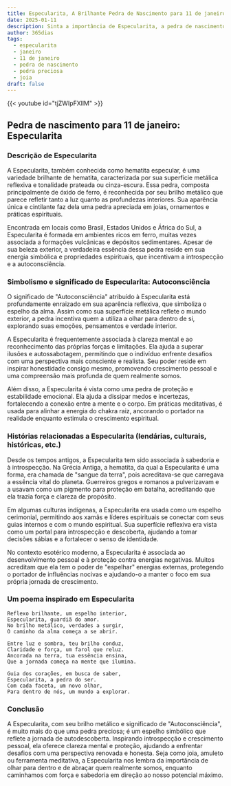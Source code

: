 ```yaml
---
title: Especularita, A Brilhante Pedra de Nascimento para 11 de janeiro
date: 2025-01-11
description: Sinta a importância de Especularita, a pedra de nascimento de 11 de janeiro que simboliza Autoconsciência. Deixe que sua beleza e significado iluminem seu dia.
author: 365dias
tags:
  - especularita
  - janeiro
  - 11 de janeiro
  - pedra de nascimento
  - pedra preciosa
  - joia
draft: false
---
```


{{< youtube id="tjZWIpFXllM" >}}


## Pedra de nascimento para 11 de janeiro: Especularita

### Descrição de Especularita

A Especularita, também conhecida como hematita especular, é uma variedade brilhante de hematita, caracterizada por sua superfície metálica reflexiva e tonalidade prateada ou cinza-escura. Essa pedra, composta principalmente de óxido de ferro, é reconhecida por seu brilho metálico que parece refletir tanto a luz quanto as profundezas interiores. Sua aparência única e cintilante faz dela uma pedra apreciada em joias, ornamentos e práticas espirituais.

Encontrada em locais como Brasil, Estados Unidos e África do Sul, a Especularita é formada em ambientes ricos em ferro, muitas vezes associada a formações vulcânicas e depósitos sedimentares. Apesar de sua beleza exterior, a verdadeira essência dessa pedra reside em sua energia simbólica e propriedades espirituais, que incentivam a introspecção e a autoconsciência.

### Simbolismo e significado de Especularita: Autoconsciência

O significado de "Autoconsciência" atribuído à Especularita está profundamente enraizado em sua aparência reflexiva, que simboliza o espelho da alma. Assim como sua superfície metálica reflete o mundo exterior, a pedra incentiva quem a utiliza a olhar para dentro de si, explorando suas emoções, pensamentos e verdade interior.

A Especularita é frequentemente associada à clareza mental e ao reconhecimento das próprias forças e limitações. Ela ajuda a superar ilusões e autossabotagem, permitindo que o indivíduo enfrente desafios com uma perspectiva mais consciente e realista. Seu poder reside em inspirar honestidade consigo mesmo, promovendo crescimento pessoal e uma compreensão mais profunda de quem realmente somos.

Além disso, a Especularita é vista como uma pedra de proteção e estabilidade emocional. Ela ajuda a dissipar medos e incertezas, fortalecendo a conexão entre a mente e o corpo. Em práticas meditativas, é usada para alinhar a energia do chakra raiz, ancorando o portador na realidade enquanto estimula o crescimento espiritual.

### Histórias relacionadas a Especularita (lendárias, culturais, históricas, etc.)

Desde os tempos antigos, a Especularita tem sido associada à sabedoria e à introspecção. Na Grécia Antiga, a hematita, da qual a Especularita é uma forma, era chamada de "sangue da terra", pois acreditava-se que carregava a essência vital do planeta. Guerreiros gregos e romanos a pulverizavam e a usavam como um pigmento para proteção em batalha, acreditando que ela trazia força e clareza de propósito.

Em algumas culturas indígenas, a Especularita era usada como um espelho cerimonial, permitindo aos xamãs e líderes espirituais se conectar com seus guias internos e com o mundo espiritual. Sua superfície reflexiva era vista como um portal para introspecção e descoberta, ajudando a tomar decisões sábias e a fortalecer o senso de identidade.

No contexto esotérico moderno, a Especularita é associada ao desenvolvimento pessoal e à proteção contra energias negativas. Muitos acreditam que ela tem o poder de "espelhar" energias externas, protegendo o portador de influências nocivas e ajudando-o a manter o foco em sua própria jornada de crescimento.

### Um poema inspirado em Especularita

```
Reflexo brilhante, um espelho interior,  
Especularita, guardiã do amor.  
No brilho metálico, verdades a surgir,  
O caminho da alma começa a se abrir.  

Entre luz e sombra, teu brilho conduz,  
Claridade e força, um farol que reluz.  
Ancorada na terra, tua essência ensina,  
Que a jornada começa na mente que ilumina.  

Guia dos corações, em busca de saber,  
Especularita, a pedra do ser.  
Com cada faceta, um novo olhar,  
Para dentro de nós, um mundo a explorar.  
```

### Conclusão

A Especularita, com seu brilho metálico e significado de "Autoconsciência", é muito mais do que uma pedra preciosa; é um espelho simbólico que reflete a jornada de autodescoberta. Inspirando introspecção e crescimento pessoal, ela oferece clareza mental e proteção, ajudando a enfrentar desafios com uma perspectiva renovada e honesta. Seja como joia, amuleto ou ferramenta meditativa, a Especularita nos lembra da importância de olhar para dentro e de abraçar quem realmente somos, enquanto caminhamos com força e sabedoria em direção ao nosso potencial máximo.